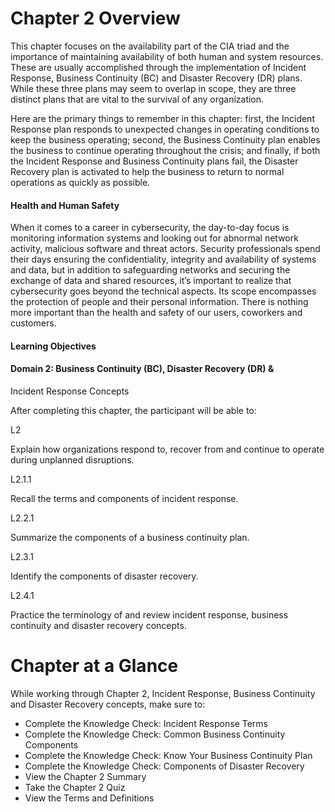 # Chapter 2 Overview

This chapter focuses on the availability part of the CIA triad and the importance of maintaining availability of both human and system resources. These are usually accomplished through the implementation of Incident Response, Business Continuity (BC) and Disaster Recovery (DR) plans. While these three plans may seem to overlap in scope, they are three distinct plans that are vital to the survival of any organization.

Here are the primary things to remember in this chapter: first, the Incident Response plan responds to unexpected changes in operating conditions to keep the business operating; second, the Business Continuity plan enables the business to continue operating throughout the crisis; and finally, if both the Incident Response and Business Continuity plans fail, the Disaster Recovery plan is activated to help the business to return to normal operations as quickly as possible.

#### Health and Human Safety

When it comes to a career in cybersecurity, the day-to-day focus is monitoring information systems and looking out for abnormal network activity, malicious software and threat actors. Security professionals spend their days ensuring the confidentiality, integrity and availability of systems and data, but in addition to safeguarding networks and securing the exchange of data and shared resources, it’s important to realize that cybersecurity goes beyond the technical aspects. Its scope encompasses the protection of people and their personal information. There is nothing more important than the health and safety of our users, coworkers and customers.

#### Learning Objectives

#### Domain 2: Business Continuity (BC), Disaster Recovery (DR) &  
Incident Response Concepts

After completing this chapter, the participant will be able to: 

L2      

Explain how organizations respond to, recover from and continue to operate during unplanned disruptions. 

L2.1.1

Recall the terms and components of incident response. 

L2.2.1

Summarize the components of a business continuity plan. 

L2.3.1

Identify the components of disaster recovery.

L2.4.1

Practice the terminology of and review incident response, business continuity and disaster recovery concepts.

# Chapter at a Glance

While working through Chapter 2, Incident Response, Business Continuity and Disaster Recovery concepts, make sure to:  

-   Complete the Knowledge Check: Incident Response Terms 
-   Complete the Knowledge Check: Common Business Continuity Components 
-   Complete the Knowledge Check: Know Your Business Continuity Plan 
-   Complete the Knowledge Check: Components of Disaster Recovery 
-   View the Chapter 2 Summary 
-   Take the Chapter 2 Quiz 
-   View the Terms and Definitions


